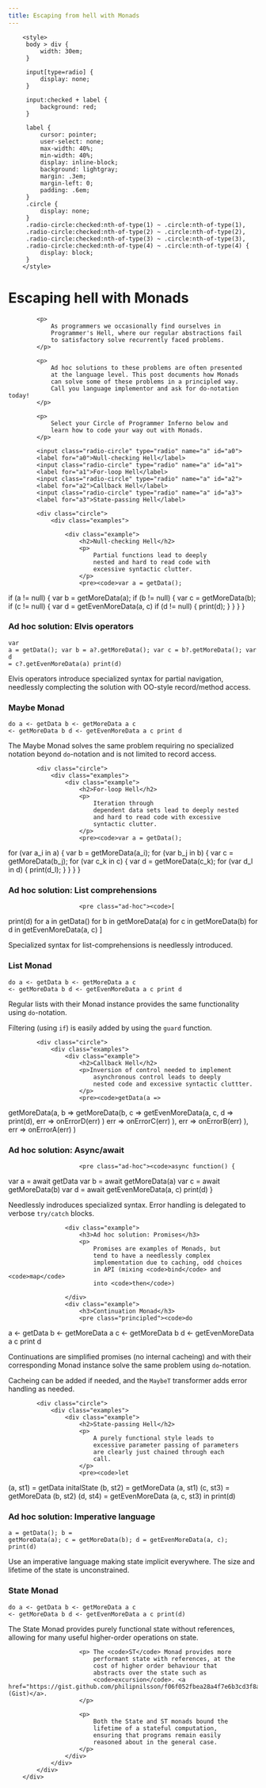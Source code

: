 ```yaml
---
title: Escaping from hell with Monads
---
```


        <style>
         body > div {
             width: 30em;
         }

         input[type=radio] {
             display: none;
         }

         input:checked + label {
             background: red;
         }

         label {
             cursor: pointer;
             user-select: none;
             max-width: 40%;
             min-width: 40%;
             display: inline-block;
             background: lightgray;
             margin: .3em;
             margin-left: 0;
             padding: .6em;
         }
         .circle {
             display: none;
         }
         .radio-circle:checked:nth-of-type(1) ~ .circle:nth-of-type(1),
         .radio-circle:checked:nth-of-type(2) ~ .circle:nth-of-type(2),
         .radio-circle:checked:nth-of-type(3) ~ .circle:nth-of-type(3),
         .radio-circle:checked:nth-of-type(4) ~ .circle:nth-of-type(4) {
             display: block;
         }
        </style>

<div>
            <h1>Escaping hell with Monads</h1>

            <p>
                As programmers we occasionally find ourselves in
                Programmer's Hell, where our regular abstractions fail
                to satisfactory solve recurrently faced problems.
            </p>

            <p>
                Ad hoc solutions to these problems are often presented
                at the language level. This post documents how Monads
                can solve some of these problems in a principled way.
                Call you language implementor and ask for do-notation today!
            </p>

            <p>
                Select your Circle of Programmer Inferno below and
                learn how to code your way out with Monads.
            </p>

            <input class="radio-circle" type="radio" name="a" id="a0">
            <label for="a0">Null-checking Hell</label>
            <input class="radio-circle" type="radio" name="a" id="a1">
            <label for="a1">For-loop Hell</label>
            <input class="radio-circle" type="radio" name="a" id="a2">
            <label for="a2">Callback Hell</label>
            <input class="radio-circle" type="radio" name="a" id="a3">
            <label for="a3">State-passing Hell</label>

            <div class="circle">
                <div class="examples">

                    <div class="example">
                        <h2>Null-checking Hell</h2>
                        <p>
                            Partial functions lead to deeply
                            nested and hard to read code with
                            excessive syntactic clutter.
                        </p>
                        <pre><code>var a = getData();
if (a != null) {
  var b = getMoreData(a);
  if (b != null) {
     var c = getMoreData(b);
     if (c != null) {
        var d = getEvenMoreData(a, c)
        if (d != null) {
          print(d);
        }
     }
  }
}</code></pre>
                    </div>
                    <div class="example">
                        <h3>Ad hoc solution: Elvis operators</h3>
                        <pre class="ad-hoc"><code>var a = getData();
var b = a?.getMoreData();
var c = b?.getMoreData();
var d = c?.getEvenMoreData(a)
print(d)</code></pre>
                        <p>Elvis operators introduce specialized
                            syntax for partial navigation, needlessly
                            complecting the solution with OO-style
                            record/method access.
                        </p>
                    </div>
                    <div class="example">
                        <h3>Maybe Monad</h3>
                        <pre class="principled"><code>do
  a <- getData
  b <- getMoreData a
  c <- getMoreData b
  d <- getEvenMoreData a c
  print d</code></pre>
                        <p>The Maybe Monad solves the same problem
                            requiring no specialized notation beyond
                            <code>do</code>-notation and is not limited to record
                            access.
                        </p>
                    </div>
                </div>
            </div>

            <div class="circle">
                <div class="examples">
                    <div class="example">
                        <h2>For-loop Hell</h2>
                        <p>
                            Iteration through
                            dependent data sets lead to deeply nested
                            and hard to read code with excessive
                            syntactic clutter.
                        </p>
                        <pre><code>var a = getData();
for (var a_i in a) {
  var b = getMoreData(a_i);
  for (var b_j in b) {
    var c = getMoreData(b_j);
    for (var c_k in c) {
      var d = getMoreData(c_k);
      for (var d_l in d) {
        print(d_l);
      }
    }
  }
}</code></pre>
                    </div>
                    <div class="example">
                        <h3>Ad hoc solution: List comprehensions</h3>

                        <pre class="ad-hoc"><code>[
  print(d)
  for a in getData()
  for b in getMoreData(a)
  for c in getMoreData(b)
  for d in getEvenMoreData(a, c)
]</code></pre>
                        <p>
                            Specialized syntax for list-comprehensions
                            is needlessly introduced.
                        </p>
                    </div>
                    <div class="example">
                        <h3>List Monad</h3>
                        <pre class="principled"><code>do
  a <- getData
  b <- getMoreData a
  c <- getMoreData b
  d <- getEvenMoreData a c
  print d</code></pre>
                        <p>
                            Regular lists with their Monad instance provides
                            the same functionality using <code>do</code>-notation.
                        </p>
                        <p>
                            Filtering (using <code>if</code>) is easily added by using
                            the <code>guard</code> function.
                        </p>
                    </div>
                </div>
            </div>

            <div class="circle">
                <div class="examples">
                    <div class="example">
                        <h2>Callback Hell</h2>
                        <p>Inversion of control needed to implement
                            asynchronous control leads to deeply
                            nested code and excessive syntactic cluttter.
                        </p>
                        <pre><code>getData(a =>
  getMoreData(a, b =>
    getMoreData(b, c =>
      getEvenMoreData(a, c, d =>
        print(d),
        err => onErrorD(err)
      )
      err => onErrorC(err)
    ),
    err => onErrorB(err)
  ),
  err => onErrorA(err)
)</code></pre>
                    </div>
                    <div class="example">
                        <h3>Ad hoc solution: Async/await </h2>

                        <pre class="ad-hoc"><code>async function() {
  var a = await getData
  var b = await getMoreData(a)
  var c = await getMoreData(b)
  var d = await getEvenMoreData(a, c)
  print(d)
}</code></pre>
                        <p>
                            Needlessly indroduces specialized
                            syntax. Error handling is delegated to
                            verbose <code>try/catch</code> blocks.
                        </p>
                    </div>

                    <div class="example">
                        <h3>Ad hoc solution: Promises</h3>
                        <p>
                            Promises are examples of Monads, but
                            tend to have a needlessly complex
                            implementation due to caching, odd choices
                            in API (mixing <code>bind</code> and <code>map</code>
                            into <code>then</code>)

                    </div>
                    <div class="example">
                        <h3>Continuation Monad</h3>
                        <pre class="principled"><code>do
  a <- getData
  b <- getMoreData a
  c <- getMoreData b
  d <- getEvenMoreData a c
  print d
                        </code></pre>
                        <p>
                            Continuations are simplified promises (no
                            internal cacheing) and with their
                            corresponding Monad instance solve the
                            same problem using <code>do</code>-notation.
                        </p>
                        <p>
                            Cacheing can be added if needed, and the <code>MaybeT</code> transformer
                            adds error handling as needed.
                        </p>
                    </div>
                </div>
            </div>

            <div class="circle">
                <div class="examples">
                    <div class="example">
                        <h2>State-passing Hell</h2>
                        <p>
                            A purely functional style leads to
                            excessive parameter passing of parameters
                            are clearly just chained through each
                            call.
                        </p>
                        <pre><code>let
  (a, st1) = getData initalState
  (b, st2) = getMoreData (a, st1)
  (c, st3) = getMoreData (b, st2)
  (d, st4) = getEvenMoreData (a, c, st3)
in print(d)
                        </code></pre>
                    </div>
                    <div class="example">
                        <h3>Ad hoc solution: Imperative language </h3>
                        <pre class="ad-hoc"><code>a = getData();
b = getMoreData(a);
c = getMoreData(b);
d = getEvenMoreData(a, c);
print(d)</code></pre>
                        <p>
                            Use an imperative language making state
                            implicit everywhere. The size and lifetime
                            of the state is unconstrained.
                        </p>
                    </div>
                    <div class="example">
                        <h3>State Monad</h3>
                        <pre class="principled"><code>do
  a <- getData
  b <- getMoreData a
  c <- getMoreData b
  d <- getEvenMoreData a c
  print(d)
                        </code></pre>
                        <p>
                            The State Monad provides purely functional
                            state without references, allowing for many useful
                            higher-order operations on state.
                        </p>

                        <p> The <code>ST</code> Monad provides more
                            performant state with references, at the
                            cost of higher order behaviour that
                            abstracts over the state such as
                            <code>excursion</code>. <a href="https://gist.github.com/philipnilsson/f06f052fbea28a4f7e6b3cd3f8a07377">(Gist)</a>.
                        </p>

                        <p>
                            Both the State and ST monads bound the
                            lifetime of a stateful computation,
                            ensuring that programs remain easily
                            reasoned about in the general case.
                        </p>
                    </div>
                </div>
            </div>
        </div>